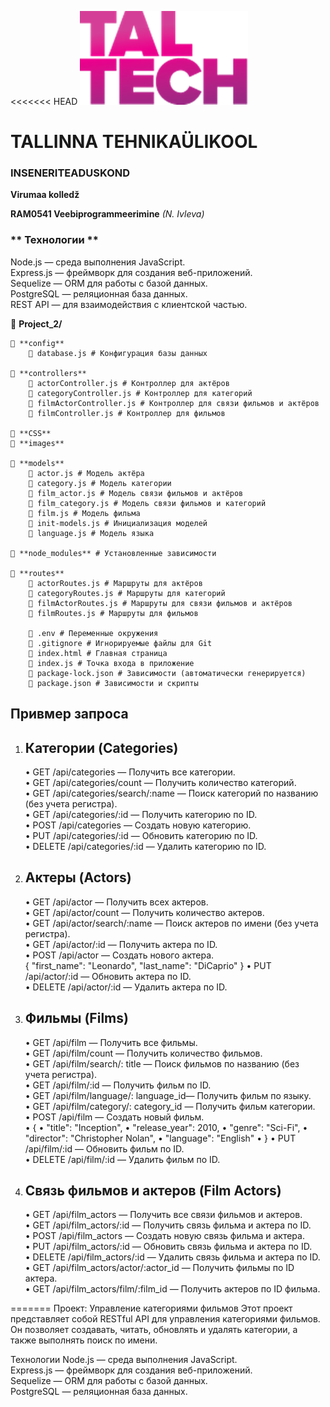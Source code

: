 <<<<<<< HEAD
![TalTech Logo](images/tal-tech.png)

# TALLINNA TEHNIKAÜLIKOOL

### INSENERITEADUSKOND

**Virumaa kolledž**

**RAM0541 Veebiprogrammeerimine** _(N. Ivleva)_

### ** Технологии **

Node.js — среда выполнения JavaScript.<br>
Express.js — фреймворк для создания веб-приложений.<br>
Sequelize — ORM для работы с базой данных.<br>
PostgreSQL — реляционная база данных.<br>
REST API — для взаимодействия с клиентской частью.<br>

📂 **Project_2/**

    📂 **config**
        📄 database.js # Конфигурация базы данных

    📂 **controllers**
        📄 actorController.js # Контроллер для актёров
        📄 categoryController.js # Контроллер для категорий
        📄 filmActorController.js # Контроллер для связи фильмов и актёров
        📄 filmController.js # Контроллер для фильмов

    📂 **CSS**
    📂 **images**

    📂 **models**
        📄 actor.js # Модель актёра
        📄 category.js # Модель категории
        📄 film_actor.js # Модель связи фильмов и актёров
        📄 film_category.js # Модель связи фильмов и категорий
        📄 film.js # Модель фильма
        📄 init-models.js # Инициализация моделей
        📄 language.js # Модель языка

    📂 **node_modules** # Установленные зависимости

    📂 **routes**
        📄 actorRoutes.js # Маршруты для актёров
        📄 categoryRoutes.js # Маршруты для категорий
        📄 filmActorRoutes.js # Маршруты для связи фильмов и актёров
        📄 filmRoutes.js # Маршруты для фильмов

        📄 .env # Переменные окружения
        📄 .gitignore # Игнорируемые файлы для Git
        📄 index.html # Главная страница
        📄 index.js # Точка входа в приложение
        📄 package-lock.json # Зависимости (автоматически генерируется)
        📄 package.json # Зависимости и скрипты

## Привмер запроса

1. ## Категории (Categories)<br>
    • GET /api/categories — Получить все категории.<br>
    • GET /api/categories/count — Получить количество категорий.<br>
    • GET /api/categories/search/:name — Поиск категорий по названию (без учета регистра).<br>
    • GET /api/categories/:id — Получить категорию по ID.<br>
    • POST /api/categories — Создать новую категорию.<br>
    • PUT /api/categories/:id — Обновить категорию по ID.<br>
    • DELETE /api/categories/:id — Удалить категорию по ID.<br>
2. ## Актеры (Actors)<br>
    • GET /api/actor — Получить всех актеров.<br>
    • GET /api/actor/count — Получить количество актеров.<br>
    • GET /api/actor/search/:name — Поиск актеров по имени (без учета регистра).<br>
    • GET /api/actor/:id — Получить актера по ID.<br>
    • POST /api/actor — Создать нового актера.<br>
    {
    "first_name": "Leonardo",
    "last_name": "DiCaprio"
    }
    • PUT /api/actor/:id — Обновить актера по ID.<br>
    • DELETE /api/actor/:id — Удалить актера по ID.<br>
3. ## Фильмы (Films)<br>

    • GET /api/film — Получить все фильмы.<br>
    • GET /api/film/count — Получить количество фильмов.<br>
    • GET /api/film/search/: title — Поиск фильмов по названию (без учета регистра).<br>
    • GET /api/film/:id — Получить фильм по ID.<br>
    • GET /api/film/language/: language_id— Получить фильм по языку.<br>
    • GET /api/film/category/: category_id — Получить фильм категории.<br>
    • POST /api/film — Создать новый фильм.<br>
    • {
    • "title": "Inception",
    • "release_year": 2010,
    • "genre": "Sci-Fi",
    • "director": "Christopher Nolan",
    • "language": "English"
    • }
    • PUT /api/film/:id — Обновить фильм по ID.<br>
    • DELETE /api/film/:id — Удалить фильм по ID.<br>

4. ## Связь фильмов и актеров (Film Actors)<br>
    • GET /api/film_actors — Получить все связи фильмов и актеров.<br>
    • GET /api/film_actors/:id — Получить связь фильма и актера по ID.<br>
    • POST /api/film_actors — Создать новую связь фильма и актера.<br>
    • PUT /api/film_actors/:id — Обновить связь фильма и актера по ID.<br>
    • DELETE /api/film_actors/:id — Удалить связь фильма и актера по ID.<br>
    • GET /api/film_actors/actor/:actor_id — Получить фильмы по ID актера.<br>
    • GET /api/film_actors/film/:film_id — Получить актеров по ID фильма.<br>

=======
Проект: Управление категориями фильмов
Этот проект представляет собой RESTful API для управления категориями фильмов. Он позволяет создавать, читать, обновлять и удалять категории, а также выполнять поиск по имени.

Технологии
Node.js — среда выполнения JavaScript.<br>
Express.js — фреймворк для создания веб-приложений.<br>
Sequelize — ORM для работы с базой данных.<br>
PostgreSQL — реляционная база данных.<br>
